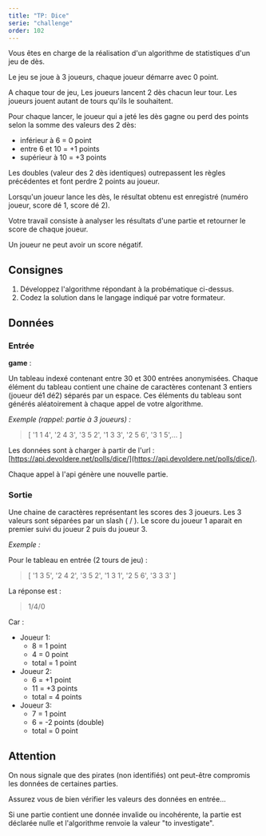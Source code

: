 ```yaml
---
title: "TP: Dice"
serie: "challenge"
order: 102
---
```



Vous êtes en charge de la réalisation d'un algorithme de statistiques d'un jeu de dès.

Le jeu se joue à 3 joueurs, chaque joueur démarre avec 0 point.

A chaque tour de jeu, Les joueurs lancent 2 dès chacun leur tour. Les joueurs jouent autant de tours qu'ils le souhaitent. 

Pour chaque lancer, le joueur qui a jeté les dès gagne ou perd des points selon la somme des valeurs des 2 dès:

- inférieur à 6 = 0 point
- entre 6 et 10 = +1 points
- supérieur à 10 = +3 points

Les doubles (valeur des 2 dès identiques) outrepassent les règles précédentes et font perdre 2 points au joueur.

Lorsqu'un joueur lance les dès, le résultat obtenu est enregistré (numéro joueur, score dé 1, score dé 2). 

Votre travail consiste à analyser les résultats d'une partie et retourner le score de chaque joueur. 

Un joueur ne peut avoir un score négatif.

## Consignes 

1. Développez l'algorithme répondant à la probématique ci-dessus.
2. Codez la solution dans le langage indiqué par votre formateur.

## Données

### Entrée

**game** : 

Un tableau indexé contenant entre 30 et 300 entrées anonymisées. 
Chaque élément du tableau contient une chaine de caractères contenant 3 entiers (joueur dé1 dé2) séparés par un espace.
Ces éléments du tableau sont générés aléatoirement à chaque appel de votre algorithme.

*Exemple (rappel: partie à 3 joueurs) :*
> [ '1 1 4', '2 4 3', '3 5 2', '1 3 3', '2 5 6', '3 1 5',... ]

Les données sont à charger à partir de l'url : [https://api.devoldere.net/polls/dice/](https://api.devoldere.net/polls/dice/).

Chaque appel à l'api génère une nouvelle partie.

### Sortie

Une chaine de caractères représentant les scores des 3 joueurs. 
Les 3 valeurs sont séparées par un slash ( / ). 
Le score du joueur 1 aparait en premier suivi du joueur 2 puis du joueur 3.

*Exemple :*

Pour le tableau en entrée (2 tours de jeu) :
> [ '1 3 5', '2 4 2', '3 5 2', '1 3 1', '2 5 6', '3 3 3' ]

La réponse est :
> 1/4/0

Car :

- Joueur 1: 
    - 8 = 1 point
    - 4 = 0 point
    - total = 1 point
- Joueur 2: 
    - 6 = +1 point
    - 11 = +3 points
    - total = 4 points
- Joueur 3: 
    - 7 = 1 point
    - 6 = -2 points (double)
    - total = 0 point


## Attention 

On nous signale que des pirates (non identifiés) ont peut-être compromis les données de certaines parties. 

Assurez vous de bien vérifier les valeurs des données en entrée... 

Si une partie contient une donnée invalide ou incohérente, la partie est déclarée nulle et l'algorithme renvoie la valeur "to investigate".
